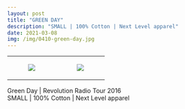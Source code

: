 ```yaml
---
layout: post
title: "GREEN DAY"
description: "SMALL | 100% Cotton | Next Level apparel"
date: 2021-03-08
img: /img/0410-green-day.jpg
---
```




<table style="width:100%;"><tr><td style="vertical-align:top;">
      <figure class="tmblr-full" data-orig-height="2048" data-orig-width="1365" data-orig-src="https://concertshirts.netlify.app/shirts/0410/0410-01.jpg"><img src="https://64.media.tumblr.com/e5df3656a55c312406075fe51590ea78/36d559f396047ba9-05/s540x810/fb5b3886ec20bccde1be13002295d9c7b6134e06.jpg" data-orig-height="2048" data-orig-width="1365" data-orig-src="https://concertshirts.netlify.app/shirts/0410/0410-01.jpg"/></figure></td>
    <td style="vertical-align:top;">
      <figure class="tmblr-full" data-orig-height="2048" data-orig-width="1365" data-orig-src="https://concertshirts.netlify.app/shirts/0410/0410-02.jpg"><img src="https://64.media.tumblr.com/d9c1ebccb3f6853d1d588c26cb2973c9/36d559f396047ba9-70/s540x810/d1a53540cb31b3268c75a4a705fc1a35db255a0e.jpg" data-orig-height="2048" data-orig-width="1365" data-orig-src="https://concertshirts.netlify.app/shirts/0410/0410-02.jpg"/></figure></td>
  </tr></table><p>
  Green Day | Revolution Radio Tour 2016<br/>SMALL | 100% Cotton | Next Level apparel
</p>
